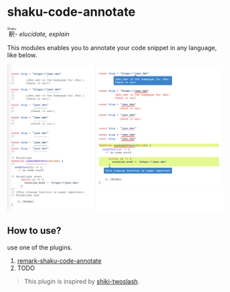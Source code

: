 # shaku-code-annotate

<ruby>釈<rp>(<rp><rt>Shaku</rt><rp>)<rp></ruby>- _elucidate, explain_

This modules enables you to annotate your code snippet in any language, like below.

![](./docs/static/shaku-code-annotate-screenshot.png)

## How to use?

use one of the plugins.

1. [remark-shaku-code-annotate](../remark-shaku-code-annotate/)
2. TODO

> This plugin is inspired by [shiki-twoslash](https://shikijs.github.io/twoslash/).